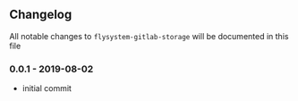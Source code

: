 ## Changelog

All notable changes to `flysystem-gitlab-storage` will be documented in this file

### 0.0.1 - 2019-08-02
- initial commit